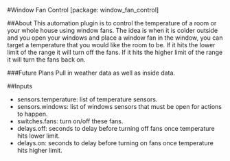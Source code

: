 #Window Fan Control
\[package: window_fan_control]

##About
This automation plugin is to control the temperature of a room or your whole house using window fans.
The idea is when it is colder outside and you open your windows and place a window fan in the window, you
can target a temperature that you would like the room to be. If it hits the lower limit of the range it 
will turn off the fans. If it hits the higher limit of the range it will turn the fans back on. 


###Future Plans
Pull in weather data as well as inside data.


##Inputs

- sensors.temperature: list of temperature sensors.
- sensors.windows: list of windows sensors that must be open for actions to happen.
- switches.fans: turn on/off these fans.
- delays.off: seconds to delay before turning off fans once temperature hits lower limit.
- delays.on: seconds to delay before turning on fans once temperature hits higher limit.



